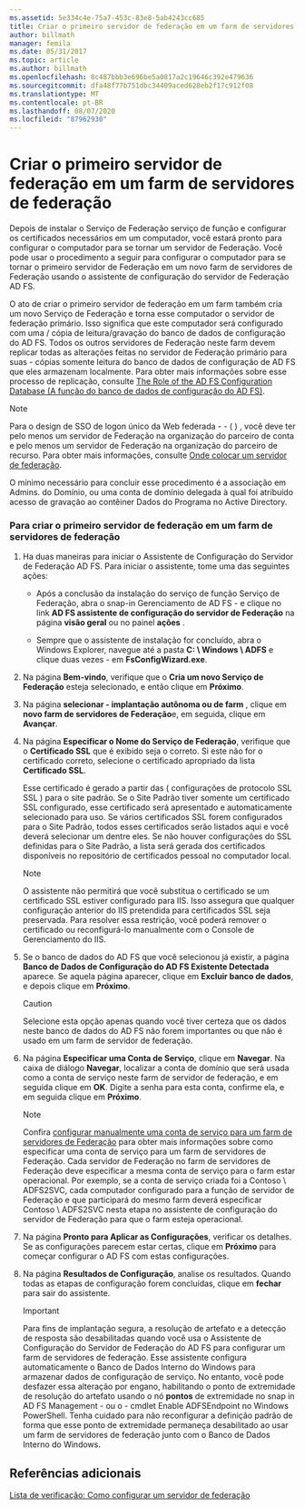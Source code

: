 ```yaml
---
ms.assetid: 5e334c4e-75a7-453c-83e8-5ab4243cc685
title: Criar o primeiro servidor de federação em um farm de servidores de federação
author: billmath
manager: femila
ms.date: 05/31/2017
ms.topic: article
ms.author: billmath
ms.openlocfilehash: 8c487bbb3e696be5a0817a2c19646c392e479636
ms.sourcegitcommit: dfa48f77b751dbc34409aced628eb2f17c912f08
ms.translationtype: MT
ms.contentlocale: pt-BR
ms.lasthandoff: 08/07/2020
ms.locfileid: "87962930"
---
```

# <a name="create-the-first-federation-server-in-a-federation-server-farm"></a>Criar o primeiro servidor de federação em um farm de servidores de federação

Depois de instalar o Serviço de Federação serviço de função e configurar os certificados necessários em um computador, você estará pronto para configurar o computador para se tornar um servidor de Federação. Você pode usar o procedimento a seguir para configurar o computador para se tornar o primeiro servidor de Federação em um novo farm de servidores de Federação usando o assistente de configuração do servidor de Federação AD FS.

O ato de criar o primeiro servidor de federação em um farm também cria um novo Serviço de Federação e torna esse computador o servidor de federação primário. Isso significa que este computador será configurado com uma \/ cópia de leitura/gravação do banco de dados de configuração do AD FS. Todos os outros servidores de Federação neste farm devem replicar todas as alterações feitas no servidor de Federação primário para suas \- cópias somente leitura do banco de dados de configuração de AD FS que eles armazenam localmente. Para obter mais informações sobre esse processo de replicação, consulte [The Role of the AD FS Configuration Database (A função do banco de dados de configuração do AD FS)](../../ad-fs/technical-reference/The-Role-of-the-AD-FS-Configuration-Database.md).

> [!NOTE]
> Para o design de SSO de logon único da Web federada \- \- \( \) , você deve ter pelo menos um servidor de Federação na organização do parceiro de conta e pelo menos um servidor de Federação na organização do parceiro de recurso. Para obter mais informações, consulte [Onde colocar um servidor de federação](/previous-versions/windows/it-pro/windows-server-2012-R2-and-2012/dd807127(v=ws.11)).

O mínimo necessário para concluir esse procedimento é a associação em Admins. do Domínio, ou uma conta de domínio delegada à qual foi atribuído acesso de gravação ao contêiner Dados do Programa no Active Directory.

### <a name="to-create-the-first-federation-server-in-a-federation-server-farm"></a>Para criar o primeiro servidor de federação em um farm de servidores de federação

1.  Ha duas maneiras para iniciar o Assistente de Configuração do Servidor de Federação AD FS. Para iniciar o assistente, tome uma das seguintes ações:

    -   Após a conclusão da instalação do serviço de função Serviço de Federação, abra o snap-in Gerenciamento de AD FS \- e clique no link **AD FS assistente de configuração do servidor de Federação** na página **visão geral** ou no painel **ações** .

    -   Sempre que o assistente de instalação for concluído, abra o Windows Explorer, navegue até a pasta **C: \\ Windows \\ ADFS** e clique duas vezes \- em **FsConfigWizard.exe**.

2.  Na página **Bem-vindo**, verifique que o **Cria um novo Serviço de Federação** esteja selecionado, e então clique em **Próximo**.

3.  Na página **selecionar \- implantação autônoma ou de farm** , clique em **novo farm de servidores de Federação**e, em seguida, clique em **Avançar**.

4.  Na página **Especificar o Nome do Serviço de Federação**, verifique que o **Certificado SSL** que é exibido seja o correto. Si este não for o certificado correto, selecione o certificado apropriado da lista **Certificado SSL**.

    Esse certificado é gerado a partir das \( configurações de protocolo SSL SSL \) para o site padrão. Se o Site Padrão tiver somente um certificado SSL configurado, esse certificado será apresentado e automaticamente selecionado para uso. Se vários certificados SSL forem configurados para o Site Padrão, todos esses certificados serão listados aqui e você deverá selecionar um dentre eles. Se não houver configurações do SSL definidas para o Site Padrão, a lista será gerada dos certificados disponíveis no repositório de certificados pessoal no computador local.

    > [!NOTE]
    > O assistente não permitirá que você substitua o certificado se um certificado SSL estiver configurado para IIS. Isso assegura que qualquer configuração anterior do IIS pretendida para certificados SSL seja preservada. Para resolver essa restrição, você poderá remover o certificado ou reconfigurá-lo manualmente com o Console de Gerenciamento do IIS.

5.  Se o banco de dados do AD FS que você selecionou já existir, a página **Banco de Dados de Configuração do AD FS Existente Detectada** aparece. Se aquela página aparecer, clique em **Excluir banco de dados**, e depois clique em **Próximo**.

    > [!CAUTION]
    > Selecione esta opção apenas quando você tiver certeza que os dados neste banco de dados do AD FS não forem importantes ou que não é usado em um farm de servidor de federação.

6.  Na página **Especificar uma Conta de Serviço**, clique em **Navegar**. Na caixa de diálogo **Navegar**, localizar a conta de domínio que será usada como a conta de serviço neste farm de servidor de federação, e em seguida clique em **OK**. Digite a senha para esta conta, confirme ela, e em seguida clique em **Próximo**.

    > [!NOTE]
    > Confira [configurar manualmente uma conta de serviço para um farm de servidores de Federação](Manually-Configure-a-Service-Account-for-a-Federation-Server-Farm.md) para obter mais informações sobre como especificar uma conta de serviço para um farm de servidores de Federação. Cada servidor de Federação no farm de servidores de Federação deve especificar a mesma conta de serviço para o farm estar operacional. Por exemplo, se a conta de serviço criada foi a Contoso \\ ADFS2SVC, cada computador configurado para a função de servidor de Federação e que participará do mesmo farm deverá especificar Contoso \\ ADFS2SVC nesta etapa no assistente de configuração do servidor de Federação para que o farm esteja operacional.

7.  Na página **Pronto para Aplicar as Configurações**, verificar os detalhes. Se as configurações parecem estar certas, clique em **Próximo** para começar configurar o AD FS com estas configurações.

8.  Na página **Resultados de Configuração**, analise os resultados. Quando todas as etapas de configuração forem concluídas, clique em **fechar** para sair do assistente.

    > [!IMPORTANT]
    > Para fins de implantação segura, a resolução de artefato e a detecção de resposta são desabilitadas quando você usa o Assistente de Configuração do Servidor de Federação do AD FS para configurar um farm de servidores de federação. Esse assistente configura automaticamente o Banco de Dados Interno do Windows para armazenar dados de configuração de serviço. No entanto, você pode desfazer essa alteração por engano, habilitando o ponto de extremidade de resolução do artefato usando o nó **pontos** de extremidade no snap in AD FS Management \- ou o \- cmdlet Enable ADFSEndpoint no Windows PowerShell. Tenha cuidado para não reconfigurar a definição padrão de forma que esse ponto de extremidade permaneça desabilitado ao usar um farm de servidores de federação junto com o Banco de Dados Interno do Windows.

## <a name="additional-references"></a>Referências adicionais
[Lista de verificação: Como configurar um servidor de federação](Checklist--Setting-Up-a-Federation-Server.md)


